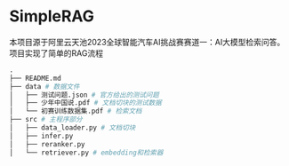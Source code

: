 # SimpleRAG



本项目源于阿里云天池2023全球智能汽车AI挑战赛赛道一：AI大模型检索问答。项目实现了简单的RAG流程



```python
.
├── README.md
├── data # 数据文件
│   ├── 测试问题.json # 官方给出的测试问题
│   ├── 少年中国说.pdf # 文档切块的测试数据
│   └── 初赛训练数据集.pdf # 检索文档
├── src # 主程序部分
│   ├── data_loader.py # 文档切块
│   ├── infer.py
│   ├── reranker.py
│   └── retriever.py # embedding和检索器
```

